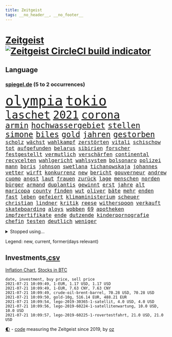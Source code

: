 ```yaml
---
title: Zeitgeist
tags: __no_header__, __no_footer__
---
```


# [Zeitgeist](https://oliz.io/zeitgeist/) [![Zeitgeist CircleCI build indicator](https://circleci.com/gh/ooz/zeitgeist.svg?style=shield)](https://circleci.com/gh/ooz/zeitgeist)

## Language

<h3><a href="https://www.spiegel.de" target="_blank">spiegel.de</a> (5 to 2 occurrences)</h3>
<p style="font-family:monospace">
<span style="font-size:32pt"><a href="news_links.html#olympia" class="current">olympia</a></span>
<span style="font-size:32pt"><a href="news_links.html#tokio" class="current">tokio</a></span>
<br>
<span style="font-size:25pt"><a href="news_links.html#laschet" class="current">laschet</a></span>
<span style="font-size:25pt"><a href="news_links.html#2021" class="current">2021</a></span>
<span style="font-size:25pt"><a href="news_links.html#corona" class="current">corona</a></span>
<br>
<span style="font-size:18pt"><a href="news_links.html#armin" class="current">armin</a></span>
<span style="font-size:18pt"><a href="news_links.html#hochwassergebiet" class="current">hochwassergebiet</a></span>
<span style="font-size:18pt"><a href="news_links.html#stellen" class="current">stellen</a></span>
<span style="font-size:18pt"><a href="news_links.html#simone" class="current">simone</a></span>
<span style="font-size:18pt"><a href="news_links.html#biles" class="current">biles</a></span>
<span style="font-size:18pt"><a href="news_links.html#gold" class="current">gold</a></span>
<span style="font-size:18pt"><a href="news_links.html#jahren" class="current">jahren</a></span>
<span style="font-size:18pt"><a href="news_links.html#gestorben" class="current">gestorben</a></span>
<br>
<span style="font-size:12pt"><a href="news_links.html#scholz" class="current">scholz</a></span>
<span style="font-size:12pt"><a href="news_links.html#wächst" class="current">wächst</a></span>
<span style="font-size:12pt"><a href="news_links.html#wahlkampf" class="current">wahlkampf</a></span>
<span style="font-size:12pt"><a href="news_links.html#zerstörten" class="current">zerstörten</a></span>
<span style="font-size:12pt"><a href="news_links.html#vitali" class="new">vitali</a></span>
<span style="font-size:12pt"><a href="news_links.html#schischow" class="new">schischow</a></span>
<span style="font-size:12pt"><a href="news_links.html#tot" class="current">tot</a></span>
<span style="font-size:12pt"><a href="news_links.html#aufgefunden" class="current">aufgefunden</a></span>
<span style="font-size:12pt"><a href="news_links.html#belarus" class="current">belarus</a></span>
<span style="font-size:12pt"><a href="news_links.html#sibirien" class="current">sibirien</a></span>
<span style="font-size:12pt"><a href="news_links.html#forscher" class="current">forscher</a></span>
<span style="font-size:12pt"><a href="news_links.html#festgestellt" class="current">festgestellt</a></span>
<span style="font-size:12pt"><a href="news_links.html#vermutlich" class="current">vermutlich</a></span>
<span style="font-size:12pt"><a href="news_links.html#verschärfen" class="current">verschärfen</a></span>
<span style="font-size:12pt"><a href="news_links.html#continental" class="new">continental</a></span>
<span style="font-size:12pt"><a href="news_links.html#recycelten" class="current">recycelten</a></span>
<span style="font-size:12pt"><a href="news_links.html#wahlgericht" class="new">wahlgericht</a></span>
<span style="font-size:12pt"><a href="news_links.html#wahlsystem" class="new">wahlsystem</a></span>
<span style="font-size:12pt"><a href="news_links.html#bolsonaro" class="current">bolsonaro</a></span>
<span style="font-size:12pt"><a href="news_links.html#polizei" class="current">polizei</a></span>
<span style="font-size:12pt"><a href="news_links.html#mann" class="current">mann</a></span>
<span style="font-size:12pt"><a href="news_links.html#boris" class="current">boris</a></span>
<span style="font-size:12pt"><a href="news_links.html#johnson" class="current">johnson</a></span>
<span style="font-size:12pt"><a href="news_links.html#swetlana" class="current">swetlana</a></span>
<span style="font-size:12pt"><a href="news_links.html#tichanowskaja" class="current">tichanowskaja</a></span>
<span style="font-size:12pt"><a href="news_links.html#johannes" class="current">johannes</a></span>
<span style="font-size:12pt"><a href="news_links.html#vetter" class="current">vetter</a></span>
<span style="font-size:12pt"><a href="news_links.html#wirft" class="current">wirft</a></span>
<span style="font-size:12pt"><a href="news_links.html#konkurrenz" class="current">konkurrenz</a></span>
<span style="font-size:12pt"><a href="news_links.html#new" class="current">new</a></span>
<span style="font-size:12pt"><a href="news_links.html#bericht" class="current">bericht</a></span>
<span style="font-size:12pt"><a href="news_links.html#gouverneur" class="current">gouverneur</a></span>
<span style="font-size:12pt"><a href="news_links.html#andrew" class="current">andrew</a></span>
<span style="font-size:12pt"><a href="news_links.html#cuomo" class="new">cuomo</a></span>
<span style="font-size:12pt"><a href="news_links.html#angst" class="current">angst</a></span>
<span style="font-size:12pt"><a href="news_links.html#laut" class="current">laut</a></span>
<span style="font-size:12pt"><a href="news_links.html#frauen" class="current">frauen</a></span>
<span style="font-size:12pt"><a href="news_links.html#zurück" class="current">zurück</a></span>
<span style="font-size:12pt"><a href="news_links.html#lage" class="current">lage</a></span>
<span style="font-size:12pt"><a href="news_links.html#menschen" class="current">menschen</a></span>
<span style="font-size:12pt"><a href="news_links.html#norden" class="current">norden</a></span>
<span style="font-size:12pt"><a href="news_links.html#bürger" class="current">bürger</a></span>
<span style="font-size:12pt"><a href="news_links.html#armand" class="new">armand</a></span>
<span style="font-size:12pt"><a href="news_links.html#duplantis" class="new">duplantis</a></span>
<span style="font-size:12pt"><a href="news_links.html#gewinnt" class="current">gewinnt</a></span>
<span style="font-size:12pt"><a href="news_links.html#erst" class="current">erst</a></span>
<span style="font-size:12pt"><a href="news_links.html#jahre" class="current">jahre</a></span>
<span style="font-size:12pt"><a href="news_links.html#alt" class="current">alt</a></span>
<span style="font-size:12pt"><a href="news_links.html#maricopa" class="new">maricopa</a></span>
<span style="font-size:12pt"><a href="news_links.html#county" class="current">county</a></span>
<span style="font-size:12pt"><a href="news_links.html#finden" class="current">finden</a></span>
<span style="font-size:12pt"><a href="news_links.html#wut" class="current">wut</a></span>
<span style="font-size:12pt"><a href="news_links.html#oliver" class="current">oliver</a></span>
<span style="font-size:12pt"><a href="news_links.html#bäte" class="new">bäte</a></span>
<span style="font-size:12pt"><a href="news_links.html#mehr" class="current">mehr</a></span>
<span style="font-size:12pt"><a href="news_links.html#enden" class="current">enden</a></span>
<span style="font-size:12pt"><a href="news_links.html#fast" class="current">fast</a></span>
<span style="font-size:12pt"><a href="news_links.html#leben" class="current">leben</a></span>
<span style="font-size:12pt"><a href="news_links.html#gefeiert" class="current">gefeiert</a></span>
<span style="font-size:12pt"><a href="news_links.html#klimaministerium" class="new">klimaministerium</a></span>
<span style="font-size:12pt"><a href="news_links.html#scheuer" class="current">scheuer</a></span>
<span style="font-size:12pt"><a href="news_links.html#christian" class="current">christian</a></span>
<span style="font-size:12pt"><a href="news_links.html#lindner" class="current">lindner</a></span>
<span style="font-size:12pt"><a href="news_links.html#kritik" class="current">kritik</a></span>
<span style="font-size:12pt"><a href="news_links.html#reese" class="new">reese</a></span>
<span style="font-size:12pt"><a href="news_links.html#witherspoon" class="new">witherspoon</a></span>
<span style="font-size:12pt"><a href="news_links.html#verkauft" class="current">verkauft</a></span>
<span style="font-size:12pt"><a href="news_links.html#skateboarding" class="new">skateboarding</a></span>
<span style="font-size:12pt"><a href="news_links.html#aloys" class="new">aloys</a></span>
<span style="font-size:12pt"><a href="news_links.html#wobben" class="new">wobben</a></span>
<span style="font-size:12pt"><a href="news_links.html#69" class="new">69</a></span>
<span style="font-size:12pt"><a href="news_links.html#apotheken" class="current">apotheken</a></span>
<span style="font-size:12pt"><a href="news_links.html#impfzertifikate" class="current">impfzertifikate</a></span>
<span style="font-size:12pt"><a href="news_links.html#ende" class="current">ende</a></span>
<span style="font-size:12pt"><a href="news_links.html#dutzende" class="current">dutzende</a></span>
<span style="font-size:12pt"><a href="news_links.html#kinderpornografie" class="current">kinderpornografie</a></span>
<span style="font-size:12pt"><a href="news_links.html#chefin" class="current">chefin</a></span>
<span style="font-size:12pt"><a href="news_links.html#testen" class="current">testen</a></span>
<span style="font-size:12pt"><a href="news_links.html#deutlich" class="current">deutlich</a></span>
<span style="font-size:12pt"><a href="news_links.html#weniger" class="current">weniger</a></span>
</p>
<details>
<summary>Stopped using...</summary>
<p class="former" style="font-size:12pt">
ausgang(285) amerikanische(284) coronainfektion(284) frankfurter(284) reform(284) schmeckt(284) suchte(284) toni(284) trennte(284) ansturm(283) arsenal(283) becker(283) erzielt(283) jubiläum(283) konservativen(283) krampkarrenbauer(283) magdeburg(283) manchester(283) neueste(283) private(283) schlimm(283) taylor(283) tobt(283) verteidigungsministerin(283) astrazeneca(282) beschäftigten(282) boeing(282) böhmermann(282) depressionen(282) explodieren(282) geworfen(282) moskau(282) radikal(282) untersagt(282) vergangenheit(282) übergang(282) bereich(281) besseren(281) bootsunglück(281) bot(281) cristiano(281) entlassung(281) entschädigung(281) flugzeuge(281) fritz(281) gelungen(281) getan(281) leistung(281) luis(281) parteichef(281) supermarkt(281) attraktiver(280) begeistern(280) bundesebene(280) dfbteam(280) dinge(280) extreme(280) haustiere(280) roth(280) strafmaßnahmen(280) umbauen(280) unentschieden(280) usbehörden(280) verfilmt(280) zahlung(280) zoo(280) 125(279) bedenken(279) bewertet(279) drehen(279) einstieg(279) erfolgreiche(279) fallzahlen(279) feierte(279) fußballbundesliga(279) gerecht(279) harter(279) leon(279) niveau(279) prinzessin(279) profi(279) rechnungshof(279) rente(279) russisches(279) wechseln(279) wirklichkeit(279) wünschen(279) 99(278) amerika(278) coronalage(278) entwarnung(278) fair(278) herkunft(278) illegalen(278) irgendwann(278) räumen(278) schutzmasken(278) st(278) tourismus(278) traurigen(278) united(278) vergessen(278) versteht(278) wales(278) zahlreichen(278) überprüft(278) bestellt(277) covid19patienten(277) diskutieren(277) erholt(277) gelsenkirchen(277) gleiche(277) hubschrauber(277) informieren(277) jemand(277) länge(277) norbert(277) qualität(277) verbreitung(277) weise(277) weisen(277) breit(276) carl(276) durchaus(276) enthüllt(276) förderung(276) geburt(276) kompromiss(276) meldete(276) miami(276) oppositionellen(276) problematisch(276) sinken(276) stockholm(276) verklagt(276) verkündet(276) 7(275) aldi(275) auskommen(275) beleidigung(275) dreht(275) eugipfel(275) flüchtlingscamp(275) haftstrafe(275) homosexualität(275) jagd(275) lobt(275) mangelt(275) manipuliert(275) muslime(275) nutzung(275) osteuropa(275) otto(275) uswirtschaft(275) wütend(275) berichte(274) beweisen(274) drohungen(274) extremismus(274) goretzka(274) institut(274) islamistischen(274) kimmich(274) kollaps(274) langfristig(274) mahmoud(274) mars(274) militärs(274) personal(274) phil(274) schlag(274) solle(274) usschauspielerin(274) verteidigungsministerium(274) absolut(273) anpfiff(273) arbeitslosen(273) außenpolitik(273) beliebter(273) beschuss(273) geworben(273) ifoindex(273) kieler(273) lob(273) lockt(273) menschenrechte(273) möglichst(273) neunzigerjahren(273) rekordmeister(273) restaurants(273) siege(273) streng(273) verschieben(273) verteilung(273) volksrepublik(273) vorhaben(273) vorzeitige(273) anlagen(272) diskussionen(272) dosen(272) entsprechend(272) fridays(272) future(272) gestoßen(272) grundschüler(272) höheren(272) kryptowährung(272) mediziner(272) meiner(272) mitgliedstaaten(272) roten(272) shutdown(272) spott(272) trennt(272) unternehmens(272) ökonom(272) abwehr(271) fußballprofi(271) gedenken(271) gespalten(271) griffen(271) koch(271) lüge(271) manuel(271) militärischen(271) mitarbeitern(271) miteinander(271) party(271) regensburg(271) verschwiegen(271) wochenlang(271) zucker(271) 3000(270) berufen(270) champion(270) covid19erkrankung(270) desaster(270) feld(270) kehrte(270) lügen(270) mannschaften(270) nordirland(270) schönsten(270) stärke(270) trieb(270) berater(269) brüder(269) ewig(269) gewässern(269) häusliche(269) höchst(269) investitionen(269) klären(269) senkt(269) souverän(269) spanischen(269) stationäre(269) stoppt(269) überraschen(269) ausgeliefert(268) clinton(268) gesteht(268) richtet(268) behandeln(267) bestraft(267) deal(267) dicht(267) drastischen(267) einrichtungen(267) nationale(267) schicken(267) sensation(267) trennung(267) verteidigen(267) warnten(267) wohnt(267) abgeriegelt(266) geschlecht(266) griechische(266) misshandlungen(266) tim(266) treiber(266) verdächtigt(266) wahnsinn(266) 81(265) jahrestag(265) jemen(265) sekunde(265) wirtz(265) zielgeraden(265) coronaerkrankung(264) eigener(264) fit(264) höhen(264) kassen(264) ordnung(264) sprengsatz(264) afrikanischen(263) ecke(263) schriftsteller(263) sportlich(263) verklagen(263) verschleppt(263) wahlrechtsreform(263) anzeichen(262) aufhalten(262) deutliches(262) hielten(262) leiche(262) sicherheitsbedenken(262) funktionäre(261) jahrelangen(261) kroos(261) lockerung(261) magnus(261) versammlungen(261) bat(260) berufungsgericht(260) fahndet(260) korruptionsvorwürfen(260) regelung(260) ruhig(260) stiegen(260) unterschied(260) verfassungswidrig(260) vergleiche(260) verstoßen(260) womit(260) wunder(260) alexandra(259) bürgerkrieg(259) coronabedingt(259) eigentor(259) glaubwürdigkeit(259) heiligen(259) hinweg(259) matthias(259) abgewiesen(258) auffällig(258) strenge(258) auszahlung(257) bewegte(257) entspannung(257) gittern(257) intensivmediziner(257) schwerverletzte(257) eilantrag(256) erwachsenen(256) mancher(256) befasst(255) engpässe(255) enttäuschung(255) fehlten(255) wölfe(255) abgerissen(254) coronazeit(254) coronazeiten(254) flüchtling(254) frauenquote(254) mathieu(254) mecklenburgvorpommern(254) syrer(254) vorwürfen(253) falscher(252) giuliani(252) lasst(252) möchten(252) mülheim(252) platzverweis(252) taucht(252) analysiert(251) raab(251) spaltet(251) sperrte(251) torwart(251) kassieren(250) katja(250) 46(249) schalker(249) zeigten(249) abhängig(248) bürgerinnen(248) joggen(248) steigern(248) warfen(248) abu(247) dhabi(247) entwickler(247) konferenz(247) schaut(247) mindestlohn(246) mitarbeiterin(246) pest(246) praxis(246) regierungserklärung(246) staus(246) würzburger(246) bewusst(245) bundeswehrsoldaten(245) sprachen(245) söhne(245) vergabe(245) vergangen(245) verkürzt(245) aufgabe(244) cover(244) grünenchefin(244) herausgefunden(243) kylian(243) ungeklärt(243) angezeigt(242) ernährung(242) hype(242) miss(242) schokolade(242) skizziert(242) erwarteten(241) kanaren(241) landeschef(241) sobald(241) einleiten(240) akten(239) diana(239) gesundheitliche(239) schlimme(239) gutachter(238) sammelte(238) beschaffung(237) sturms(237) veränderungen(237) georg(236) schmerz(235) south(235) dylan(234) jill(234) slowakei(234) anfühlt(232) königshaus(232) paradies(232) stürmte(232) weitreichende(232) georgia(231) palästinenser(231) totschlags(231) vorgenommen(231) flügel(230) weine(230) bedrängt(227) desto(227) farben(227) offenem(227) weiterkommen(226) divers(225) wieso(225) christina(224) coronajahr(224) engen(224) erheblichen(223) unverzichtbar(223) umzugehen(222) rechtskräftig(221) nationalsozialismus(220) dominik(219) herauszufinden(219) lieferengpässe(219) vorfalls(219) 1989(218) as(218) vereins(218) beheben(217) sticht(216) flog(215) gesundheitsministers(214) mobilität(213) offenbarte(213) lärm(212) erben(211) gabriele(211) 32jährigen(210) bundesagentur(210) cdu/csu(210) fabian(209) boomt(208) regimes(208) kombination(207) uskongress(207) bizarre(205) morrison(205) geschleust(203) saale(203) 9/11(201) mail(201) zweieinhalb(200) bundestagsabgeordnete(199) mahnte(199) dankt(198) festgenommene(198) stoffe(198) monatelanger(197) mona(196) pandemielage(196) ruhrgebiet(196) londons(195) nordosten(195) your(195) einsatzkräften(194) exuspräsident(193) präsentation(193) überforderte(193) 150000(192) wissler(191) quält(190) bundesgesundheitsministerium(188) elektroantrieb(187) grassiert(187) klimaklage(187) großvater(186) lieferketten(186) teilhaben(186) ach(185) einreisebeschränkungen(185) harmlos(184) verhilft(183) aufgebot(182) impfstofflieferungen(182) urlaubsinsel(182) denkmal(181) jagt(180) überrollt(178) impft(176) jack(176) server(176) exprofi(174) sehe(174) scheiden(173) 72jähriger(172) neunte(172) coronainzidenzen(171) konfrontation(171) luxemburg(171) polizeibeamte(171) gäbe(170) jim(169) coronaimpfkampagne(168) hetzern(168) behält(167) kriegsschiffe(167) computerchips(166) ingolstadt(166) prinzen(165) schiebt(165) geheimen(164) generalstaatsanwaltschaft(164) management(164) hausärzte(163) klimaschädlich(162) singen(162) backup(160) langzeitherrscher(160) salvini(160) motiven(156) nationalpark(156) tyler(155) gerichtssaal(154) impfreihenfolge(154) reihenweise(154) gelöschte(153) nüßlein(153) breite(152) ehrgeizige(152) unterschriften(152) verringern(152) bekannter(151) falschaussagen(150) härtesten(150) 230(149) besitzerin(149) börsengang(149) klatsche(149) produzent(149) reparatur(149) seen(148) sympathien(147) 147(146) archäologie(146) verlusten(146) exfußballprofi(145) mist(145) austausch(144) entzogen(144) chile(143) 20jährige(141) rückgang(141) serena(141) einfamilienhäuser(140) ruhr(140) victoria(139) direkten(138) sahra(138) sommerurlaub(138) wagenknecht(138) 53jähriger(137) indigenen(137) streich(136) freiheitsstrafen(135) grundsätzliche(135) turbulenzen(134) montagmorgen(133) reisebranche(133) staatsfernsehen(133) entsandt(132) hancock(132) follower(131) geformt(130) hochschulen(130) linkenchefin(130) worüber(130) stefanos(129) tsitsipas(129) universitäten(128) westberlin(128) begleitete(126) konfliktberaterin(126) marsmission(126) objekte(126) wawrzinek(126) eiskalt(125) freigabe(125) knorrbremse(125) ministern(125) rohstoffen(125) hoffentlich(124) luftangriffe(123) nachsehen(123) bürgerrechtler(122) palästina(122) portugals(122) tagebuch(122) zdfintendant(122) belohnung(121) fehlverhaltens(121) gekippt(121) gesteckt(121) grundstein(121) werks(121) lucaapp(120) nachrichtendienste(120) startelf(120) verantwortliche(120) bekräftigte(119) feste(118) kinderbuch(118) goldener(117) igor(117) länderspielen(117) obhut(117) russe(117) jude(116) swr(116) drohschreiben(115) erschoss(115) freizugeben(114) kopenhagen(114) michigan(114) cyberkriminelle(111) interessante(111) kulturkampf(111) erkenntnis(110) erklärungsnot(110) stabilisiert(110) elbe(109) press(109) gdl(108) homosexueller(108) kartellamt(108) lokführergewerkschaft(108) zweitimpfung(108) leichtathleten(107) eröffnete(105) koepfer(105) teslawerk(105) essener(104) nebenan(104) passende(104) blut(103) landesarbeitsgericht(103) schafften(103) schlagabtausch(103) 59(102) gesünder(102) impftempo(102) topfavorit(102) bobby(101) grundschulkinder(101) krim(101) l(101) erhob(100) lieder(100) auswärtiges(99) herausragende(99) streaming(99) aussprache(98) qualifying(98) solidarisiert(98) wohnhauses(98) fortschritten(97) impfziel(97) mittelamerika(97) rennstall(97) asyl(96) eigentore(96) malt(96) sophia(96) belegschaft(95) kanadischen(94) anschließende(93) erspart(93) konsumiert(93) oscars(93) bevorzugen(91) emspiel(91) geprallt(91) spürt(91) gelitten(90) packenden(90) starmer(90) überdenken(90) abbas(89) eier(89) korunde(89) lanz(89) legehennen(89) nachschub(89) schädel(89) selbstmordattentäter(89) westlichen(89) beschweren(88) blutigen(88) kolonialmacht(88) pomp(88) vorrunde(88) ausbrüche(87) neuerdings(87) onkel(87) poel(87) wiesenmüller(87) erstimpfungen(86) idol(86) vorgetäuscht(86) kugeln(85) signalisierte(85) torschütze(85) pyrotechnik(84) verbringt(84) weltrangliste(84) campen(83) gereizt(83) bosporus(82) durchführen(82) gesundheitsexperte(82) nett(82) spiegellesern(82) umweltkatastrophe(82) kuriere(81) vorarbeit(81) weimarer(81) wimbledonsieg(81) afghanistanabzug(80) aufmerksamen(80) club(80) kampfjets(80) ladestationen(80) ladesäulen(80) petry(80) unternehmenssteuern(80) verwirrt(80) zeitnahe(80) interessen(79) solide(79) 45000(78) angeschaut(78) geldhahn(78) wagenknechts(78) fußballnationalmannschaft(77) mbappé(77) poleposition(77) sozialleistungen(77) verteilen(77) wähnte(77) außerirdische(76) besitzern(76) dörfern(76) fußballstar(76) löwe(76) orbáns(76) petersburg(76) zentralafrikanischen(76) aliens(75) ausmachen(74) benzema(74) dialog(74) supermarktkette(74) bezweifeln(73) forschungsinstituts(73) aufwendigen(71) gründerinnen(71) kompromittierende(71) spielern(71) vereine(71) zynismus(71) übereilt(71) außenseiter(70) betreuung(70) eisern(70) erstimpfung(70) halbzeit(70) run(70) üppige(70) beobachtete(69) gesamtbevölkerung(69) hamas(69) 850(68) academy(68) auflaufen(68) gesprächsbereitschaft(68) jugendämter(68) riechen(68) windsors(68) abgezogen(67) berechnungen(67) fideszpartei(67) fregatte(67) lediglich(67) messerangriff(67) nabu(67) neudelhi(67) ohio(67) wedding(67) weh(67) wissenschaftlerinnen(67) zerschlug(67) bestätigten(66) impfpriorisierung(66) inne(66) klagte(66) befristet(65) großkonzerne(65) netze(65) zugänglich(65) drohbriefe(64) handys(64) heuteshow(64) jubel(64) mclaren(64) muslim(64) nachbessern(64) ballons(63) sozialisten(63) almuth(62) badewanne(62) beschwören(62) championsleaguesieger(62) feierlichkeiten(62) konflikten(62) lizenzen(62) neubau(62) schult(62) stritten(62) ungeliebten(62) ungerecht(62) betriebssystems(61) flüchtlingsboot(61) künstlichen(61) schätzung(61) teller(61) wartete(61) begrüßte(60) elton(60) hineingezogen(60) prix(60) betritt(59) einzudringen(59) heimkehr(59) inhaber(59) klimaschutzgesetz(59) westdeutschen(59) ziert(59) 32jähriger(58) arbeitsunfähig(58) cox(58) gestohlene(58) ranghohe(58) rechtsterroristin(58) rudy(58) verlangte(58) aida(57) bezahlte(57) gebeutelten(57) hinzuweisen(57) rebellen(57) 28jährige(55) allgemeinmediziner(55) giulianis(55) passierte(55) benötigten(54) durchbruch(54) obersten(54) badeunfall(53) echtzeit(53) lahmzulegen(53) serienmörder(53) verfeindeten(53) wally(53) elmar(52) erwarte(52) hochhauses(52) impftermine(52) präsidentengattin(52) schuldenbremse(52) umgekommen(52) werkzeuge(52) zurückgerufen(52) chinese(51) pipelines(51) talente(51) 83(50) küstenstadt(50) propagiert(50) unglücke(50) verurteilten(50) hochhaus(49) linien(49) sensible(49) vogue(49) riegel(48) romane(48) rückschläge(48) schnäppchen(48) ehrgeizigen(47) ertrag(47) klassement(47) rundfahrt(47) wochenlangen(47) ausarbeiten(46) erfahrene(46) hingefallen(46) kaufte(46) ransomware(46) stärkere(46) vertrieben(46) einschnitte(45) europameisterschaft(45) jamie(45) kreuzimpfung(45) luftangriff(45) parolen(45) ewan(44) hillary(44) klimaschutzbewegung(44) kostenexplosion(44) ortsbesuch(44) amy(43) picassobild(43) überzahl(43) bundeswehroffizier(42) disziplinarmaßnahmen(42) flaggen(42) genesis(42) quere(42) raumfahrtpläne(42) schwergewicht(42) windeln(42) bitcoinmining(41) coaches(41) finnische(41) leichtsinn(41) namibia(41) portugiese(41) tatverdächtiger(41) jena(40) popikone(40) wettbewerbs(40) ausreise(39) drohende(39) elektroschrott(39) ernest(39) lives(39) lokführer(39) matter(39) militante(39) misstrauen(39) testzentren(39) verdammt(39) wiederbeleben(39) ausbildungsmarkt(38) bitteren(38) entstand(38) vereinfacht(38) verursachen(38) zimperlich(38) 220(37) automatische(37) gepostet(37) joints(37) parlamentswahlen(37) revolutionieren(37) syrischer(37) westjordanland(37) zwischenlandung(37) bezahlten(36) erleiden(36) erreichten(36) karim(36) usjournalist(36) videoaufnahmen(36) zentralafrika(36) berge(35) central(35) enrique(35) erzielen(35) genf(35) heimgrandprix(35) nachmelden(35) republik21podcast(35) 1998(34) enthüllen(34) finanzspritze(34) indigener(34) lügnerin(34) massensturz(34) tanken(34) verlobten(34) zwangsarbeit(34) atomprogramm(33) beschäftigung(33) bruyne(33) facebooktochter(33) geflüchteter(33) naturschützer(33) schießereien(33) wiederbelebt(33) sapega(32) sowieso(32) dalian(31) europameister(31) geschichtsbüchern(31) korrekturen(31) nokia(31) palästinensischen(31) tausender(31) ambitionierte(30) bekämpften(30) eigenständig(30) nebenjobs(30) protassewitsch(30) ufos(30) verunreinigt(30) chelseaprofi(29) duque(29) iván(29) kolumbien(29) deltamutante(28) rufmord(28) tormaschine(28) unterlaufen(28) viermal(28) weitergeleitet(28) wilden(28) überschallflieger(28) fehlenden(27) indigene(27) jelena(27) analysieren(26) fluggesellschaften(26) gastgebers(26) geleitet(26) meiden(26) oecd(26) rohstoffe(26) spürbarer(26) ureinwohner(26) wahlrechtsänderung(26) donner(25) kvitová(25) sicherheitsrat(25) streiken(25) versandhändler(25) geregelt(24) internetseite(24) public(24) seither(24) sofja(24) viewing(24) 215(23) aufatmen(23) beziffern(23) eingestiegen(23) felder(23) finder(23) gosens(23) grundlegend(23) aufzunehmen(22) kriegsschiff(22) rechtspopulistische(22) remote(22) überraschungsteam(22) einstiger(21) exgeneral(21) konfliktregion(21) tauschen(21) truppe(21) töchter(21) vergab(21) vorprodukten(21) wetterte(21) wmführenden(21) wunderwaffe(21) asylanträge(20) kritikern(20) leichtverletzte(20) motivierte(20) rhein(20) vancouver(20) abstände(19) afdfraktion(19) altkunden(19) ausschnitte(19) azubi(19) energieträger(19) mach(19) plagte(19) anhalter(18) britischem(18) bundespolitiker(18) gepflegt(18) hilfskräfte(18) südwestlich(18) bauern(17) bewirkt(17) flugpassagiere(17) großstädter(17) hauptfigur(17) kriminologe(17) rettenberger(17) ungarische(17) unschuld(17) verdienten(17) würstchen(17) behauptete(16) himmler(16) historischem(16) lieb(16) merkwürdigen(16) 43jährige(15) badeunfälle(15) busquets(15) deltamutation(15) gewachsen(15) hessische(15) nötigung(15) pfändung(15) stilikone(15) unmittelbare(15) ertrinkt(14) geschichtepodcast(14) mary(14) miserables(14) verbraucherpreise(14) antilgbtqgesetz(13) mögen(13) reiseverbot(13) börsenwert(12) emstimmung(12) pogba(12) ressentiments(12) sergej(12) 166(11) schublade(11)
</p>
</details>
<p>Legend: <span class="new">new</span>, <span class="current">current</span>, <span class="former">former(days relevant)</span></p>

## Investments[.csv](investments.csv)

[Inflation Chart](https://inflationchart.com),
[Stocks in BTC](https://stonksinbtc.xyz/)

```
date, investment, buy price, sell price
2021-07-21 10:09:49, 1-EUR, 1.17 USD, 1.17 USD
2021-07-21 10:09:49, 1-EUR, 7.63 CNY, 7.63 CNY
2021-07-21 10:09:49, crude-oil-brent-barrel, 70.28 USD, 70.28 USD
2021-07-21 10:09:50, gold-10g, 516.14 EUR, 488.21 EUR
2021-07-21 10:09:54, lego-2019-30365-1-satellit, 4.0 USD, 4.0 USD
2021-07-21 10:09:56, lego-2019-60224-1-satellitenwartung, 10.0 USD, 10.0 USD
2021-07-21 10:09:57, lego-2019-60225-1-rovertestfahrt, 21.0 USD, 21.0 USD
```

<footer>
<a href="javascript:toggleTheme()" class="nav">🌓</a>
- <a href="https://github.com/ooz/zeitgeist">code</a> measuring the Zeitgeist since 2019, by <a href="https://oliz.io">oz</a>
</footer>
